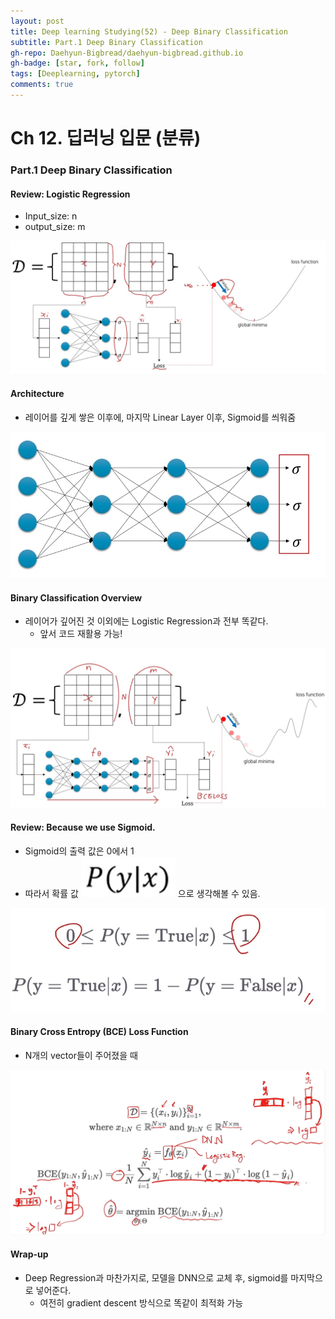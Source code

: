 ```yaml
---
layout: post
title: Deep learning Studying(52) - Deep Binary Classification
subtitle: Part.1 Deep Binary Classification
gh-repo: Daehyun-Bigbread/daehyun-bigbread.github.io
gh-badge: [star, fork, follow]
tags: [Deeplearning, pytorch]
comments: true
---
```


# Ch 12. 딥러닝 입문 (분류)

### Part.1 Deep Binary Classification

#### Review: Logistic Regression

* Input_size: n
* output_size: m

![20210720_143845](../../assets/img/20210720_143845.png)



#### Architecture

* 레이어를 깊게 쌓은 이후에, 마지막 Linear Layer 이후, Sigmoid를 씌워줌

![20210728_213901](../../assets/img/20210728_213901.png)



#### Binary Classification Overview

* 레이어가 깊어진 것 이외에는 Logistic Regression과 전부 똑같다. 
  * 앞서 코드 재활용 가능!

![20210728_214632](../../assets/img/20210728_214632.png)



#### Review: Because we use Sigmoid.

* Sigmoid의 출력 값은 0에서 1
* 따라서 확률 값 ![20210720_144949](../../assets/img/20210720_144949.png) 으로 생각해볼 수 있음.

![20210720_235047](../../assets/img/20210720_235047.png)



#### Binary Cross Entropy (BCE) Loss Function

* N개의 vector들이 주어졌을 때

![20210728_215047](../../assets/img/20210728_215047.png)

 

#### Wrap-up

* Deep Regression과 마찬가지로, 모델을 DNN으로 교체 후, sigmoid를 마지막으로 넣어준다.
  * 여전히 gradient descent 방식으로 똑같이 최적화 가능

